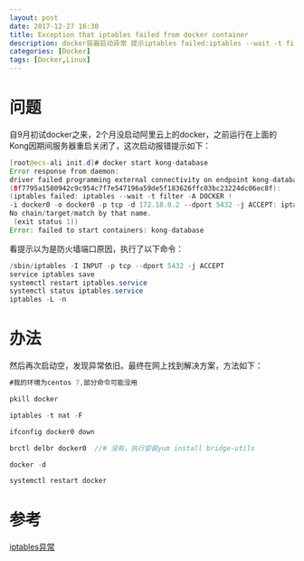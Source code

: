 ```yaml
---
layout: post
date: 2017-12-27 16:30
title: Exception that iptables failed from docker container
description: docker容器启动异常 提示iptables failed:iptables --wait -t filter -ADOCKER
categories: [Docker]
tags: [Docker,Linux]
---
```


# 问题
自9月初试docker之来，2个月没启动阿里云上的docker，之前运行在上面的Kong因期间服务器重启关闭了，这次启动报错提示如下：
```java
[root@ecs-ali init.d]# docker start kong-database
Error response from daemon: 
driver failed programming external connectivity on endpoint kong-database 
(8f7795a1580942c9c954c7f7e547196a59de5f183626ffc03bc23224dc06ec8f): 
(iptables failed: iptables --wait -t filter -A DOCKER ! 
-i docker0 -o docker0 -p tcp -d 172.18.0.2 --dport 5432 -j ACCEPT: iptables: 
No chain/target/match by that name.
 (exit status 1))
Error: failed to start containers: kong-database
```
看提示以为是防火墙端口原因，执行了以下命令：
```java
/sbin/iptables -I INPUT -p tcp --dport 5432 -j ACCEPT
service iptables save
systemctl restart iptables.service
systemctl status iptables.service
iptables -L -n
```
# 办法
然后再次启动空，发现异常依旧。最终在网上找到解决方案，方法如下：
```java
#我的环境为centos 7,部分命令可能没用

pkill docker 

iptables -t nat -F 

ifconfig docker0 down 

brctl delbr docker0  //# 没有，执行安装yum install bridge-utils

docker -d 

systemctl restart docker 
```
# 参考
[iptables异常][1]


  [1]: http://blog.sina.com.cn/s/blog_8e032fb90102xuon.html
